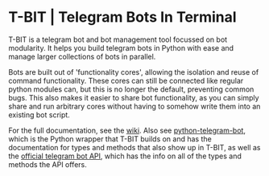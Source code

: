# T-BIT | Telegram Bots In Terminal
T-BIT is a telegram bot and bot management tool focussed on bot modularity. It helps you build telegram bots in Python with ease and manage larger collections of bots in parallel.

Bots are built out of 'functionality cores', allowing the isolation and reuse of command functionality. These cores can still be connected like regular python modules can, but this is no longer the default, preventing common bugs. This also makes it easier to share bot functionality, as 
you can simply share and run arbitrary cores without having to somehow write them into an existing bot script.

For the full documentation, see the [wiki](https://github.com/SergeJohanns/T-BIT/wiki). Also see [python-telegram-bot](https://python-telegram-bot.org/), which is the Python wrapper that T-BIT builds on and has the documentation for types and methods that also show up in T-BIT, as well as the [official telegram bot API](https://core.telegram.org/bots/api), which has the info on all of the types and methods the API offers.

